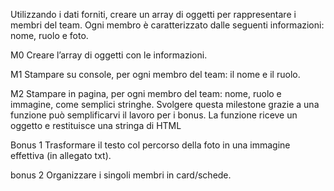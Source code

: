 Utilizzando i dati forniti, creare un array di oggetti per rappresentare i membri del team.
Ogni membro è caratterizzato dalle seguenti informazioni: nome, ruolo e foto.

M0
Creare l’array di oggetti con le informazioni.

M1
Stampare su console, per ogni membro del team: il nome e il ruolo.

M2
Stampare in pagina, per ogni membro del team: nome, ruolo e immagine, come semplici stringhe.
Svolgere questa milestone grazie a una funzione può semplificarvi il lavoro per i bonus. La funzione riceve un oggetto e restituisce una stringa di HTML

Bonus 1
Trasformare il testo col percorso della foto in una immagine effettiva (in allegato txt).

bonus 2
Organizzare i singoli membri in card/schede.
